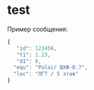 # test

Пример сообщения:
```javascript
{
   "id": 123456,
   "t1": 1.23,
   "d1": 0,
  "equ": "Polair ШХФ-0.7",
  "loc": "ЛГТ / 5 этаж"
}
```
